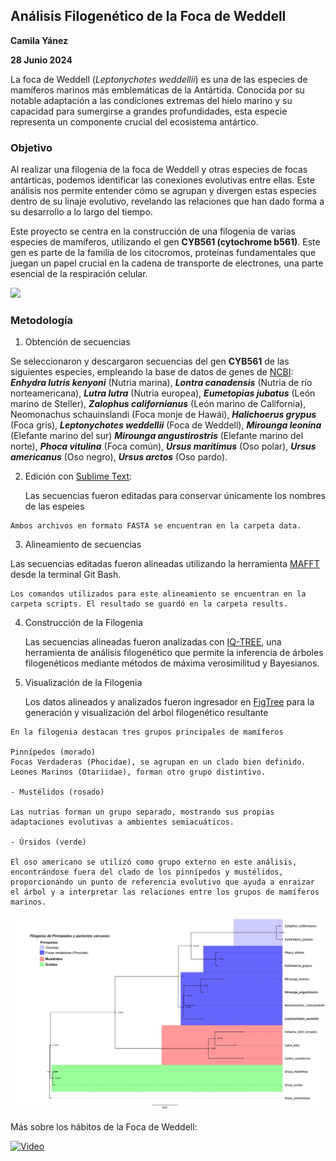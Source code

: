 ## Análisis Filogenético de la Foca de Weddell
**Camila Yánez**

**28 Junio 2024**

La foca de Weddell (*Leptonychotes weddellii*) es una de las especies de mamíferos marinos más emblemáticas de la Antártida. Conocida por su notable adaptación a las condiciones extremas del hielo marino y su capacidad para sumergirse a grandes profundidades, esta especie representa un componente crucial del ecosistema antártico. 

### Objetivo
Al realizar una filogenia de la foca de Weddell y otras especies de focas antárticas, podemos identificar las conexiones evolutivas entre ellas. Este análisis nos permite entender cómo se agrupan y divergen estas especies dentro de su linaje evolutivo, revelando las relaciones que han dado forma a su desarrollo a lo largo del tiempo.

Este proyecto se centra en la construcción de una filogenia de varias especies de mamíferos, utilizando el gen **CYB561 (cytochrome b561)**. Este gen es parte de la familia de los citocromos, proteínas fundamentales que juegan un papel crucial en la cadena de transporte de electrones, una parte esencial de la respiración celular. 


![](https://polarjournal.ch/wp-content/uploads/2020/11/Weddellrobbe.jpg)  


### Metodología

1. Obtención de secuencias

  Se seleccionaron y descargaron secuencias del gen **CYB561** de las siguientes especies, empleando la base de datos de genes de [NCBI](https://www.ncbi.nlm.nih.gov/gene/):
  ***Enhydra lutris kenyoni*** (Nutria marina), ***Lontra canadensis*** (Nutria de río norteamericana), ***Lutra lutra*** (Nutria europea), ***Eumetopias jubatus*** (León marino de Steller), ***Zalophus californianus*** (León marino de California), Neomonachus schauinslandi (Foca monje de Hawái), ***Halichoerus grypus*** (Foca gris), ***Leptonychotes weddellii*** (Foca de Weddell), ***Mirounga leonina*** (Elefante marino del sur) ***Mirounga angustirostris*** (Elefante marino del norte), ***Phoca vitulina*** (Foca común), ***Ursus maritimus*** (Oso polar), ***Ursus americanus*** (Oso negro), ***Ursus arctos*** (Oso pardo).

2. Edición con [Sublime Text](https://www.sublimetext.com):
	
	Las secuencias fueron editadas para conservar únicamente los nombres de las espeies
  
```
Ambos archivos en formato FASTA se encuentran en la carpeta data.
```

3. Alineamiento de secuencias
  
  Las secuencias editadas fueron alineadas utilizando la herramienta [MAFFT](https://mafft.cbrc.jp/alignment/software/) desde la terminal Git Bash.

```
Los comandos utilizados para este alineamiento se encuentran en la carpeta scripts. El resultado se guardó en la carpeta results.
```

4. Construcción de la Filogenia
   
   Las secuencias alineadas fueron analizadas con [IQ-TREE](http://www.iqtree.org), una herramienta de análisis filogenético que permite la inferencia de árboles filogenéticos mediante métodos de máxima verosimilitud y Bayesianos.
   
5. Visualización de la Filogenia
  
   Los datos alineados y analizados fueron ingresador en [FigTree](http://tree.bio.ed.ac.uk/software/figtree/) para la generación y visualización del árbol filogenético resultante

```    
En la filogenia destacan tres grupos principales de mamíferos 

Pinnípedos (morado)
Focas Verdaderas (Phocidae), se agrupan en un clado bien definido.
Leones Marinos (Otariidae), forman otro grupo distintivo.

- Mustélidos (rosado)

Las nutrias forman un grupo separado, mostrando sus propias adaptaciones evolutivas a ambientes semiacuáticos.

- Úrsidos (verde)

El oso americano se utilizó como grupo externo en este análisis, encontrándose fuera del clado de los pinnípedos y mustélidos, proporcionando un punto de referencia evolutivo que ayuda a enraizar el árbol y a interpretar las relaciones entre los grupos de mamíferos marinos.
```

![](results/Filogenia.jpg?raw=true "Filogenia")



Más sobre los hábitos de la Foca de Weddell:


[![Video](https://img.youtube.com/vi/M5E8gulPWh4/sddefault.jpg)](https://www.youtube.com/embed/M5E8gulPWh4?si=ojGBl82rYPjOJsh6)  
  